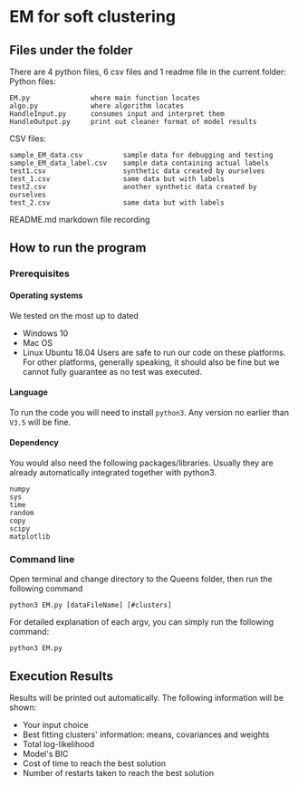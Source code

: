 # EM for soft clustering
## Files under the folder
There are 4 python files, 6 csv files and 1 readme file in the current folder:\
Python files:
```
EM.py				where main function locates
algo.py				where algorithm locates
HandleInput.py		consumes input and interpret them
HandleOutput.py		print out cleaner format of model results
```

CSV files:
```
sample_EM_data.csv			sample data for debugging and testing
sample_EM_data_label.csv	sample data containing actual labels
test1.csv 					synthetic data created by ourselves
test_1.csv 					same data but with labels
test2.csv 					another synthetic data created by ourselves
test_2.csv 					same data but with labels
```

README.md 			markdown file recording 

## How to run the program
### Prerequisites
#### Operating systems
We tested on the most up to dated
* Windows 10
* Mac OS
* Linux Ubuntu 18.04
Users are safe to run our code on these platforms. For other platforms, generally speaking, it should also be fine but we cannot fully guarantee as no test was executed.
#### Language
To run the code you will need to install `python3`. Any version no earlier than `V3.5` will be fine.

#### Dependency
You would also need the following packages/libraries. Usually they are already automatically integrated together with python3. 
```
numpy
sys
time
random
copy
scipy
matplotlib
```

### Command line
Open terminal and change directory to the Queens folder, then run the following command
```shell
python3 EM.py [dataFileName] [#clusters]
```
For detailed explanation of each argv, you can simply run the following command:
```shell
python3 EM.py
```

## Execution Results
Results will be printed out automatically. The following information will be shown:
* Your input choice
* Best fitting clusters' information: means, covariances and weights
* Total log-likelihood
* Model's BIC
* Cost of time to reach the best solution
* Number of restarts taken to reach the best solution
